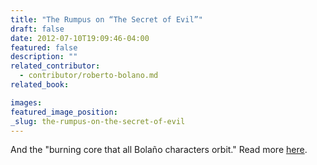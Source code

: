 ```yaml
---
title: "The Rumpus on “The Secret of Evil”"
draft: false
date: 2012-07-10T19:09:46-04:00
featured: false
description: ""
related_contributor:
  - contributor/roberto-bolano.md
related_book:

images:
featured_image_position: 
_slug: the-rumpus-on-the-secret-of-evil
---
```


And the "burning core that all Bolaño characters orbit." Read more [here](http://therumpus.net/2012/07/the-secret-of-evil-by-roberto-bolano/). 

